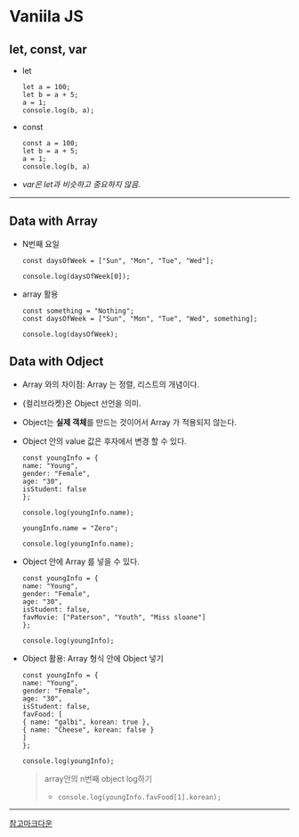 # Vaniila JS

## let, const, var

- let

  ```
  let a = 100;
  let b = a + 5;
  a = 1;
  console.log(b, a);
  ```

- const

  ```
  const a = 100;
  let b = a + 5;
  a = 1;
  console.log(b, a)
  ```

- _var은 let과 비슷하고 중요하지 않음._

---

## Data with Array

- N번째 요일

  ```
  const daysOfWeek = ["Sun", "Mon", "Tue", "Wed"];

  console.log(daysOfWeek[0]);
  ```

- array 활용

  ```
  const something = "Nothing";
  const daysOfWeek = ["Sun", "Mon", "Tue", "Wed", something];

  console.log(daysOfWeek);
  ```

## Data with Odject

- Array 와의 차이점: Array 는 정렬, 리스트의 개념이다.

- {컬리브라켓}은 Object 선언을 의미.

- Object는 **실제 객체**를 만드는 것이어서 Array 가 적용되지 않는다.

- Object 안의 value 값은 후자에서 변경 할 수 있다.

  ```
  const youngInfo = {
  name: "Young",
  gender: "Female",
  age: "30",
  isStudent: false
  };

  console.log(youngInfo.name);

  youngInfo.name = "Zero";

  console.log(youngInfo.name);
  ```

- Object 안에 Array 를 넣을 수 있다.

  ```
  const youngInfo = {
  name: "Young",
  gender: "Female",
  age: "30",
  isStudent: false,
  favMovie: ["Paterson", "Youth", "Miss sloane"]
  };

  console.log(youngInfo);
  ```

- Object 활용: Array 형식 안에 Object 넣기

  ```
  const youngInfo = {
  name: "Young",
  gender: "Female",
  age: "30",
  isStudent: false,
  favFood: [
  { name: "galbi", korean: true },
  { name: "Cheese", korean: false }
  ]
  };

  console.log(youngInfo);
  ```

  > array안의 n번째 object log하기
  >
  > - `console.log(youngInfo.favFood[1].korean);`

---

[참고마크다운](https://markdowntohtml.com/)
